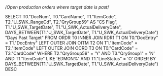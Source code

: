 /*Open production orders where target date is past*/

SELECT
  T0."DocNum",
  T0."CardName",
  T1."ItemCode",
  T2."U_SWK_RangeCd",
  T2."QryGroup59" AS "CS Flag",
  T1."U_SWK_TargetDate",
  T1."U_SWK_ActualDeliveryDate",
  DAYS_BETWEEN(T1."U_SWK_TargetDate", T1."U_SWK_ActualDeliveryDate") "Days Past Target"
FROM ORDR T0
INNER JOIN RDR1 T1
  ON T0."DocEntry" = T1."DocEntry"
LEFT OUTER JOIN OITM T2
  ON T1."ItemCode" = T2."ItemCode"
LEFT OUTER JOIN OCRD T3
  ON T0."CardCode" = T3."CardCode"
WHERE T2."QryGroup59" = 'Y'
AND T3."QryGroup1" = 'N'
AND T1."ItemCode" LIKE 'EDMON%'
AND T1."LineStatus" = 'O'
ORDER BY DAYS_BETWEEN(T1."U_SWK_TargetDate", T1."U_SWK_ActualDeliveryDate") DESC
